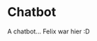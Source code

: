 # Chatbot
A chatbot...
Felix war hier :D

[id]: https://external-content.duckduckgo.com/iu/?u=https%3A%2F%2Fi.ytimg.com%2Fvi%2Fm27Pa3w7ggE%2Fmaxresdefault.jpg&f=1&nofb=1  "Optionales title-Attribut"
